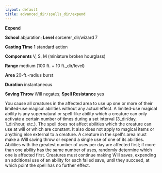 ```yaml
---
layout: default
title: advanced_dir/spells_dir/expend
---
```

 **Expend**

**School** abjuration; **Level** sorcerer_dir/wizard 7

**Casting Time** 1 standard action

**Components** V, S, M (miniature broken hourglass)

**Range** medium (100 ft. + 10 ft._dir/level)

**Area** 20-ft.-radius burst

**Duration** instantaneous

**Saving Throw** Will negates; **Spell Resistance** yes

You cause all creatures in the affected area to use up one or more of their limited-use magical abilities without any actual effect. A limited-use magical ability is any supernatural or spell-like ability which a creature can only activate a certain number of times during a set interval (3_dir/day, 1_dir/hour, etc.). The spell does not affect abilities which the creature can use at will or which are constant. It also does not apply to magical items or anything else external to a creature. A creature in the spell's area must make a Will saving throw or expend a single use of one of its abilities. Abilities with the greatest number of uses per day are affected first; if more than one ability has the same number of uses, randomly determine which one is affected first. Creatures must continue making Will saves, expending an additional use of an ability for each failed save, until they succeed, at which point the spell has no further effect.

